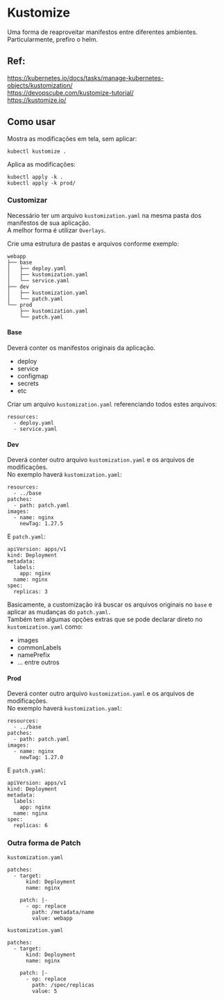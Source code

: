 # Kustomize

Uma forma de reaproveitar manifestos entre diferentes ambientes.\
Particularmente, prefiro o helm.

## Ref:
<https://kubernetes.io/docs/tasks/manage-kubernetes-objects/kustomization/>\
<https://devopscube.com/kustomize-tutorial/>\
<https://kustomize.io/>


## Como usar

Mostra as modificações em tela, sem aplicar:
```
kubectl kustomize .
```

Aplica as modificações:
```
kubectl apply -k .
kubectl apply -k prod/
```

### Customizar

Necessário ter um arquivo `kustomization.yaml` na mesma pasta dos manifestos de sua aplicação.\
A melhor forma é utilizar `Overlays`.

Crie uma estrutura de pastas e arquivos conforme exemplo:
```
webapp
├── base
│   ├── deploy.yaml
│   ├── kustomization.yaml
│   └── service.yaml
├── dev
│   ├── kustomization.yaml
│   └── patch.yaml
└── prod
    ├── kustomization.yaml
    └── patch.yaml
```

#### Base

Deverá conter os manifestos originais da aplicação.
- deploy
- service
- configmap
- secrets
- etc

Criar um arquivo `kustomization.yaml` referenciando todos estes arquivos:
```
resources:
  - deploy.yaml
  - service.yaml
```

#### Dev

Deverá conter outro arquivo `kustomization.yaml` e os arquivos de modificações.\
No exemplo haverá `kustomization.yaml`:
```
resources:
  - ../base
patches:
  - path: patch.yaml
images:
  - name: nginx
    newTag: 1.27.5
```

E `patch.yaml`:
```
apiVersion: apps/v1
kind: Deployment
metadata:
  labels:
    app: nginx
  name: nginx
spec:
  replicas: 3
```

Basicamente, a customização irá buscar os arquivos originais no `base` e aplicar as mudanças do `patch.yaml.`\
Também tem algumas opções extras que se pode declarar direto no `kustomization.yaml` como:
- images
- commonLabels
- namePrefix
- ... entre outros

#### Prod
Deverá conter outro arquivo `kustomization.yaml` e os arquivos de modificações.\
No exemplo haverá `kustomization.yaml`:
```
resources:
  - ../base
patches:
  - path: patch.yaml
images:
  - name: nginx
    newTag: 1.27.0
```

E `patch.yaml`:
```
apiVersion: apps/v1
kind: Deployment
metadata:
  labels:
    app: nginx
  name: nginx
spec:
  replicas: 6
```


### Outra forma de Patch
`kustomization.yaml`
```
patches:
  - target:
      kind: Deployment
      name: nginx

    patch: |-
      - op: replace
        path: /metadata/name
        value: webapp
```

`kustomization.yaml`
```
patches:
  - target:
      kind: Deployment
      name: nginx

    patch: |-
      - op: replace
        path: /spec/replicas
        value: 5
```
